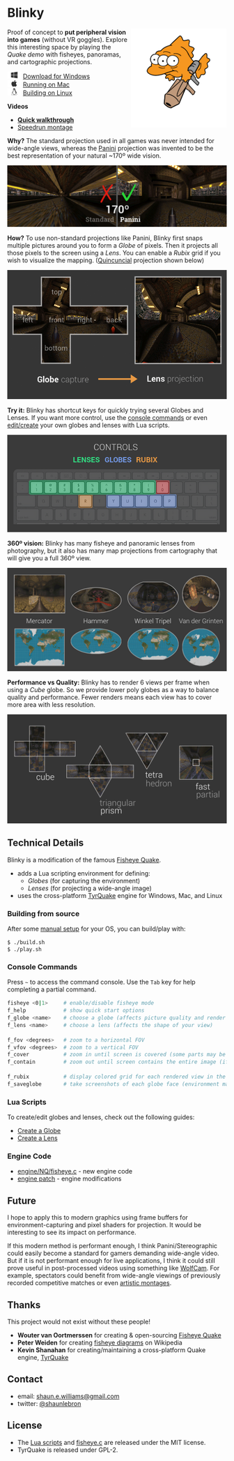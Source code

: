 # Blinky

<img src="readme-img/blinky-rocket.png" align="right" width="220px"/>

Proof of concept to __put peripheral vision into games__ (without VR goggles).
Explore this interesting space by playing the _Quake demo_ with fisheyes,
panoramas, and cartographic projections.

<img src="readme-img/windows.png" height="16px"> [Download for Windows](https://github.com/shaunlebron/blinky/releases/download/1.3/blinky-1.3-windows.zip)  
<img src="readme-img/apple.png"   height="16px"> [Running on Mac](https://github.com/shaunlebron/blinky/wiki/Running-on-Mac)  
<img src="readme-img/linux.png"   height="16px"> [Building on Linux](https://github.com/shaunlebron/blinky/blob/master/BUILDING.md#linux)

__Videos__

- __[Quick walkthrough](http://youtu.be/f9v_XN7Wxh8)__
- [Speedrun montage](http://youtu.be/jQOJ3yCK8pI)

__Why?__ The standard projection used in all games was never intended for
wide-angle views, whereas the [Panini] projection was invented to be the best
representation of your natural ~170º wide vision.

[![old-and-new](readme-img/old-and-new.jpg)](https://raw.githubusercontent.com/shaunlebron/blinky/master/readme-img/old-and-new.jpg)

__How?__ To use non-standard projections like Panini, Blinky first snaps
multiple pictures around you to form a _Globe_ of pixels.  Then it projects
all those pixels to the screen using a _Lens_.  You can enable a _Rubix_
grid if you wish to visualize the mapping.  ([Quincuncial] projection shown below)

[![map](readme-img/map.gif)](https://raw.githubusercontent.com/shaunlebron/blinky/master/readme-img/map.gif)

__Try it:__ Blinky has shortcut keys for quickly trying several Globes and
Lenses.  If you want more control, use the [console
commands](#console-commands) or even [edit/create](#lua-scripts) your own
globes and lenses with Lua scripts.

[![keys](readme-img/keys.png)](https://raw.githubusercontent.com/shaunlebron/blinky/master/readme-img/keys.png)

__360º vision:__ Blinky has many fisheye and panoramic lenses from photography,
but it also has many map projections from cartography that will give you a full
360º view.

[![worlds](readme-img/worlds.jpg)](https://raw.githubusercontent.com/shaunlebron/blinky/master/readme-img/worlds.jpg)

__Performance vs Quality:__ Blinky has to render 6 views per frame when using a
_Cube_ globe.  So we provide lower poly globes as a way to balance quality and
performance.  Fewer renders means each view has to cover more area with less
resolution.

[![globes](readme-img/globes.jpg)](https://raw.githubusercontent.com/shaunlebron/blinky/master/readme-img/globes.jpg)

## Technical Details

Blinky is a modification of the famous [Fisheye Quake].

- adds a Lua scripting environment for defining:
  - _Globes_ (for capturing the environment)
  - _Lenses_ (for projecting a wide-angle image)
- uses the cross-platform [TyrQuake] engine for Windows, Mac, and Linux

### Building from source

After some [manual setup](BUILDING.md) for your OS, you can build/play with:

```
$ ./build.sh
$ ./play.sh
```

### Console Commands

Press `~` to access the command console.  Use the `Tab` key for help completing
a partial command.

```sh
fisheye <0|1>     # enable/disable fisheye mode
f_help            # show quick start options
f_globe <name>    # choose a globe (affects picture quality and render speed)
f_lens <name>     # choose a lens (affects the shape of your view)

f_fov <degrees>   # zoom to a horizontal FOV
f_vfov <degrees>  # zoom to a vertical FOV
f_cover           # zoom in until screen is covered (some parts may be hidden)
f_contain         # zoom out until screen contains the entire image (if possible)

f_rubix           # display colored grid for each rendered view in the globe
f_saveglobe       # take screenshots of each globe face (environment map)
```

### Lua Scripts

To create/edit globes and lenses, check out the following guides:

- [Create a Globe](game/lua-scripts/globes)
- [Create a Lens](game/lua-scripts/lenses)

### Engine Code

- [engine/NQ/fisheye.c](engine/NQ/fisheye.c) - new engine code
- [engine patch](engine/fisheye.patch) - engine modifications

## Future

I hope to apply this to modern graphics using frame buffers for
environment-capturing and pixel shaders for projection.  It would be
interesting to see its impact on performance.

If this modern method is performant enough, I think Panini/Stereographic could
easily become a standard for gamers demanding wide-angle video.  But if it is
not performant enough for live applications, I think it could still prove
useful in post-processed videos using something like [WolfCam].  For example,
spectators could benefit from wide-angle viewings of previously recorded
competitive matches or even [artistic montages].

## Thanks

This project would not exist without these people!

- __Wouter van Oortmerssen__ for creating & open-sourcing [Fisheye Quake]
- __Peter Weiden__ for creating [fisheye diagrams] on Wikipedia
- __Kevin Shanahan__ for creating/maintaining a cross-platform Quake engine, [TyrQuake]

## Contact

- email: <shaun.e.williams@gmail.com>
- twitter: [@shaunlebron](http://twitter.com/shaunlebron)

## License

- The [Lua scripts](game/lua-scripts) and [fisheye.c](engine/NQ/fisheye.c) are released under the MIT license.
- TyrQuake is released under GPL-2.


[Fisheye Quake]:http://strlen.com/gfxengine/fisheyequake/
[TyrQuake]:http://disenchant.net/tyrquake/
[Panini]: http://tksharpless.net/vedutismo/Pannini/
[Quincuncial]:http://en.wikipedia.org/wiki/Peirce_quincuncial_projection
[artistic montages]:http://youtu.be/-T6IAHWMd2I
[WolfCam]:http://www.wolfcamql.fr/en
[fisheye diagrams]:http://en.wikipedia.org/wiki/Fisheye_lens#Mapping_function
